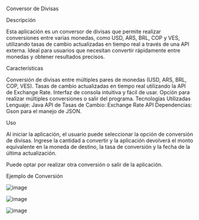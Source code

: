 Conversor de Divisas

Descripción

Esta aplicación es un conversor de divisas que permite realizar conversiones entre varias monedas, como USD, ARS, BRL, COP y VES, utilizando tasas de cambio actualizadas en tiempo real a través de una API externa. Ideal para usuarios que necesitan convertir rápidamente entre monedas y obtener resultados precisos.


Características

Conversión de divisas entre múltiples pares de monedas (USD, ARS, BRL, COP, VES).
Tasas de cambio actualizadas en tiempo real utilizando la API de Exchange Rate.
Interfaz de consola intuitiva y fácil de usar.
Opción para realizar múltiples conversiones o salir del programa.
Tecnologías Utilizadas
Lenguaje: Java
API de Tasas de Cambio: Exchange Rate API
Dependencias: Gson para el manejo de JSON.

Uso

Al iniciar la aplicación, el usuario puede seleccionar la opción de conversión de divisas.
Ingrese la cantidad a convertir y la aplicación devolverá el monto equivalente en la moneda de destino, la tasa de conversión y la fecha de la última actualización.

Puede optar por realizar otra conversión o salir de la aplicación.

Ejemplo de Conversión


![image](https://github.com/user-attachments/assets/77acc0fb-be47-4e4e-b95c-232817262f84)


![image](https://github.com/user-attachments/assets/993e8f5d-dc56-4921-be9a-8f5c5564fc3b)


![image](https://github.com/user-attachments/assets/3e0420d1-8745-4248-ae7f-fb36d03d4cfd)







